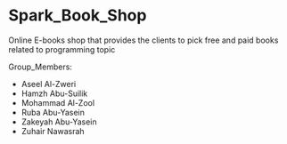 # Spark_Book_Shop
Online E-books shop that provides the clients to pick free and paid books related to programming topic

Group_Members:
* Aseel Al-Zweri
* Hamzh Abu-Suilik
* Mohammad Al-Zool
* Ruba Abu-Yasein
* Zakeyah Abu-Yasein
* Zuhair Nawasrah